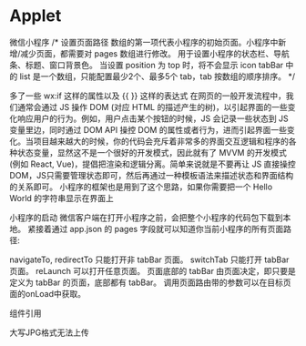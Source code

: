 # Applet
微信小程序
/*
设置页面路径 数组的第一项代表小程序的初始页面。小程序中新增/减少页面，都需要对 pages 数组进行修改。
用于设置小程序的状态栏、导航条、标题、窗口背景色。
当设置 position 为 top 时，将不会显示 icon
tabBar 中的 list 是一个数组，只能配置最少2个、最多5个 tab，tab 按数组的顺序排序。 
*/

多了一些 wx:if 这样的属性以及 {{ }} 这样的表达式 在网页的一般开发流程中，我们通常会通过 JS 操作 DOM (对应 HTML 的描述产生的树)，以引起界面的一些变化响应用户的行为。例如，用户点击某个按钮的时候，JS 会记录一些状态到 JS 变量里边，同时通过 DOM API 操控 DOM 的属性或者行为，进而引起界面一些变化。当项目越来越大的时候，你的代码会充斥着非常多的界面交互逻辑和程序的各种状态变量，显然这不是一个很好的开发模式，因此就有了 MVVM 的开发模式(例如 React, Vue)，提倡把渲染和逻辑分离。简单来说就是不要再让 JS 直接操控 DOM，JS只需要管理状态即可，然后再通过一种模板语法来描述状态和界面结构的关系即可。 小程序的框架也是用到了这个思路，如果你需要把一个 Hello World 的字符串显示在界面上

小程序的启动
微信客户端在打开小程序之前，会把整个小程序的代码包下载到本地。
紧接着通过 app.json 的 pages 字段就可以知道你当前小程序的所有页面路径:

navigateTo, redirectTo 只能打开非 tabBar 页面。
switchTab 只能打开 tabBar 页面。
reLaunch 可以打开任意页面。
页面底部的 tabBar 由页面决定，即只要是定义为 tabBar 的页面，底部都有 tabBar。
调用页面路由带的参数可以在目标页面的onLoad中获取。

组件引用

大写JPG格式无法上传
